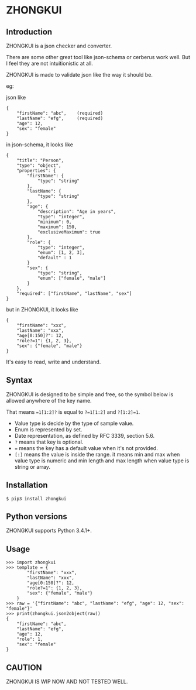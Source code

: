 # ZHONGKUI

## Introduction

ZHONGKUI is a json checker and converter.

There are some other great tool like json-schema or cerberus work well.
But I feel they are not intuitionistic at all.

ZHONGKUI is made to validate json like the way it should be.

eg:

json like
```
{
    "firstName": "abc",    (required)
    "lastName": "efg",     (required)
    "age": 12,
    "sex": "female"
}
```
in json-schema, it looks like
```
{
    "title": "Person",
    "type": "object",
    "properties": {
        "firstName": {
            "type": "string"
        },
        "lastName": {
            "type": "string"
        },
        "age": {
            "description": "Age in years",
            "type": "integer",
            "minimum": 0,
            "maximum": 150,
            "exclusiveMaximum": true
        },
        "role": {
            "type": "integer",
            "enum": [1, 2, 3],
            "default" : 1
        }
        "sex": {
            "type": "string",
            "enum": ["female", "male"]
        }
    },
    "required": ["firstName", "lastName", "sex"]
}
```
but in ZHONGKUI, it looks like
```
{
    "firstName": "xxx",
    "lastName": "xxx",
    "age[0:150]?": 12,
    "role?=1": {1, 2, 3},
    "sex": {"female", "male"}
}
```
It's easy to read, write and understand.

## Syntax

ZHONGKUI is designed to be simple and free, so the symbol below is allowed
anywhere of the key name.

That means `=1[1:2]?` is equal to `?=1[1:2]` and `?[1:2]=1`.

- Value type is decide by the type of sample value.
- Enum is represented by set.
- Date representation, as defined by RFC 3339, section 5.6.
- `?` means that key is optional.
- `=` means the key has a default value when it's not provided.
- `[:]` means the value is inside the range. it means min and max when
value type is numeric and min length and max length when value type is string
or array.

## Installation

    $ pip3 install zhongkui

## Python versions

ZHONGKUI supports Python 3.4.1+.

## Usage

    >>> import zhongkui
    >>> template = {
            "firstName": "xxx",
            "lastName": "xxx",
            "age[0:150]?": 12,
            "role?=1": {1, 2, 3},
            "sex": {"female", "male"}
        }
    >>> raw = '{"firstName": "abc", "lastName": "efg", "age": 12, "sex": "female"}'
    >>> print(zhongkui.json2object(raw))
    {
        "firstName": "abc",
        "lastName": "efg",
        "age": 12,
        "role": 1,
        "sex": "female"
    }

## CAUTION

ZHONGKUI IS WIP NOW AND NOT TESTED WELL.
